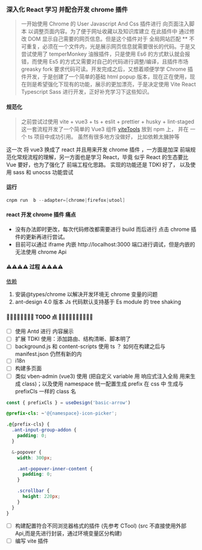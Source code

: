 ### 深入化 React 学习 并配合开发 chrome 插件

> 一开始使用 Chrome 的 User Javascript And Css 插件进行 向页面注入脚本 以调整页面内容。为了便于网址收藏以及知识库建立 在此插件中 通过修改 DOM 显示自己需要的网页信息。但是这个插件对于 全局网站匹配 \*\* 不可重复，必须在一个文件内，光是展示网页信息就需要很长的代码。于是又尝试使用了 temperMonkey 油猴插件，只是使用 Es6 的方式默认就会报错，而使用 Es5 的方式又需要对自己的代码进行调整/编译，且插件市场 greasky fork 要求代码可读。开发完成之后，又想着顺便学学 Chrome 插件开发，于是创建了一个简单的基础 html popup 版本，现在正在使用，现在则是希望强化下现有的功能，展示的更加漂亮，于是决定使用 Vite React Typescript Sass 进行开发，正好补充学习下这些知识。

#### 规范化

> 之前尝试过使用 vite + vue3 + ts + eslit + prettier + husky + lint-staged 这一套流程开发了一个简单的 Vue3 组件 [viteTools](https://gitee.com/xy406043/xy-vite-tools.git) 放到 npm 上， 并在 一个 ts 项目中成功引用。 虽然有很多地方没做好， 比如依赖太臃肿等

这一次 将 vue3 换成了 react 并且用来开发 chrome 插件 ，一方面是加深 前端规范化常规流程的理解，另一方面也是学习 React，毕竟 似乎 React 的生态要比 Vue 要好，也为了强化了 前端工程化思路。
实现的功能还是 TDKI 好了， 以及使用 sass 和 unocss 功能尝试

#### 运行

```s
cnpm run  b --adapter=[chrome|firefox|utool]
```

#### react 开发 chrome 插件 痛点

- 没有办法即时更改，每次代码修改都需要进行 build 而后进行 点击 chrome 插件的更新再进行尝试。
  <!-- 幸好使用 vite 打包非常快。-- 只是yarn dev 时 -->
- 目前可以通过 iframe 内嵌 http://localhost:3000 端口进行调试，但是内嵌的无法使用 chrome Api

#### ⚠️⚠️⚠️⚠️ 过程 ⚠️⚠️⚠️⚠️

[依赖](dependencies.md)

1. 安装@types/chrome 以解决开发环境无 chrome 变量的问题
2. ant-design 4.0 版本 Js 代码默认支持基于 Es module 的 tree shaking

#### 💪🏻💪🏻💪🏻💪🏻 TODO 点 💪🏻💪🏻💪🏻💪🏻💪🏻

- [ ] 使用 Antd 进行 内容展示
- [ ] 扩展 TDKI 使用：添加路由、结构清晰、脚本明了
- [ ] background.js 和 content-scripts 使用 ts ？ 如何在构建之后与 manifest.json 仍然有新的内
- [ ] i18n
- [ ] 构建多页面
- [ ] 类似 vben-admin (vue3) 使用 (把自定义 variable 用 响应式注入全局 用来生成 class)；以及使用 namespace 统一配置生成 prefix 在 css 中 生成与 prefixCls 一样的 class 名

```js
const { prefixCls } = useDesign('basic-arrow')
```

```css
@prefix-cls: ~'@{namespace}-icon-picker';

.@{prefix-cls} {
  .ant-input-group-addon {
    padding: 0;
  }

  &-popover {
    width: 300px;

    .ant-popover-inner-content {
      padding: 0;
    }

    .scrollbar {
      height: 220px;
    }
  }
}
```

- [ ] 构建配置符合不同浏览器格式的插件 (先参考 CTool) (src 不直接使用外部 Api,而是先进行封装，通过环境变量区分构建)
- [ ] 编写 vite 插件
